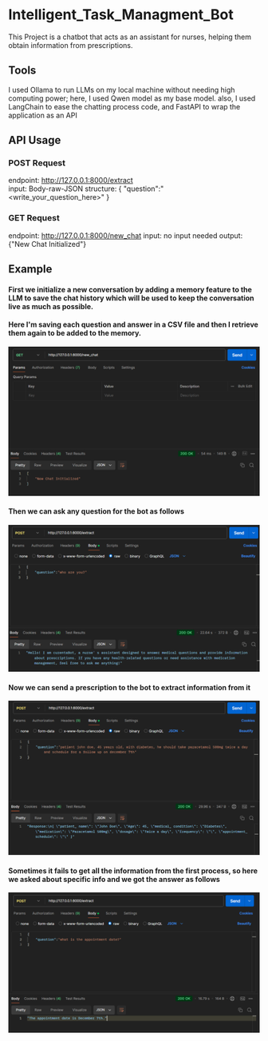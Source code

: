 # Intelligent_Task_Managment_Bot

This Project is a chatbot that acts as an assistant for nurses, helping them obtain information from prescriptions.

## Tools
I used Ollama to run LLMs on my local machine without needing high computing power; here, I used Qwen model as my base model.
also, I used LangChain to ease the chatting process code, and FastAPI to wrap the application as an API

## API Usage
### POST Request
endpoint: http://127.0.0.1:8000/extract <br />
input: Body-raw-JSON 
structure: {
                "question":"<write_your_question_here>"
            }

### GET Request
endpoint: http://127.0.0.1:8000/new_chat 
input: no input needed
output: {"New Chat Initialized"}


## Example

#### First we initialize a new conversation by adding a memory feature to the LLM to save the chat history which will be used to keep the conversation live as much as possible.
#### Here I'm saving each question and answer in a CSV file and then I retrieve them again to be added to the memory.

![My Image](https://github.com/muhammadayman97/Intelligent_Task_Managment_Bot/blob/main/images/init.png)

#### Then we can ask any question for the bot as follows

![My Image](https://github.com/muhammadayman97/Intelligent_Task_Managment_Bot/blob/main/images/ident.png)

#### Now we can send a prescription to the bot to extract information from it

![My Image](https://github.com/muhammadayman97/Intelligent_Task_Managment_Bot/blob/main/images/extract.png)

#### Sometimes it fails to get all the information from the first process, so here we asked about specific info and we got the answer as follows

![My Image](https://github.com/muhammadayman97/Intelligent_Task_Managment_Bot/blob/main/images/extract2.png)
